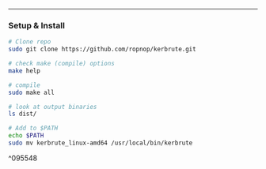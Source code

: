 -- -
### Setup & Install
```bash
# Clone repo
sudo git clone https://github.com/ropnop/kerbrute.git

# check make (compile) options
make help

# compile
sudo make all

# look at output binaries
ls dist/

# Add to $PATH
echo $PATH
sudo mv kerbrute_linux-amd64 /usr/local/bin/kerbrute
```

^095548
